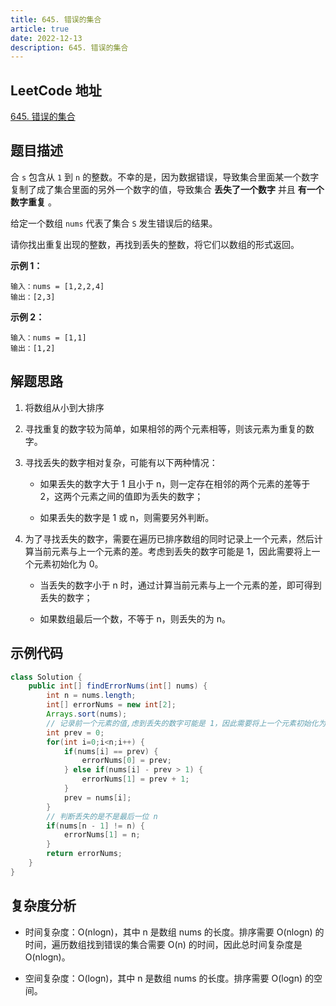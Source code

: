 ```yaml
---
title: 645. 错误的集合
article: true
date: 2022-12-13
description: 645. 错误的集合
---
```


## LeetCode 地址

[645. 错误的集合](https://leetcode-cn.com/problems/set-mismatch/)

## 题目描述

合 `s` 包含从 `1` 到 `n` 的整数。不幸的是，因为数据错误，导致集合里面某一个数字复制了成了集合里面的另外一个数字的值，导致集合 **丢失了一个数字** 并且 **有一个数字重复** 。

给定一个数组 `nums` 代表了集合 `S` 发生错误后的结果。

请你找出重复出现的整数，再找到丢失的整数，将它们以数组的形式返回。

**示例 1：**

```
输入：nums = [1,2,2,4]
输出：[2,3]
```

**示例 2：**

```
输入：nums = [1,1]
输出：[1,2]
```

## 解题思路

1. 将数组从小到大排序

2. 寻找重复的数字较为简单，如果相邻的两个元素相等，则该元素为重复的数字。

3. 寻找丢失的数字相对复杂，可能有以下两种情况：

   - 如果丢失的数字大于 1 且小于 n，则一定存在相邻的两个元素的差等于 2，这两个元素之间的值即为丢失的数字；

   - 如果丢失的数字是 1 或 n，则需要另外判断。

4. 为了寻找丢失的数字，需要在遍历已排序数组的同时记录上一个元素，然后计算当前元素与上一个元素的差。考虑到丢失的数字可能是 1，因此需要将上一个元素初始化为 0。

   - 当丢失的数字小于 n 时，通过计算当前元素与上一个元素的差，即可得到丢失的数字；

   - 如果数组最后一个数，不等于 n，则丢失的为 n。

## 示例代码

```java
class Solution {
    public int[] findErrorNums(int[] nums) {
        int n = nums.length;
        int[] errorNums = new int[2];
        Arrays.sort(nums);
        // 记录前一个元素的值,虑到丢失的数字可能是 1，因此需要将上一个元素初始化为0,这样如果丢失的是1，则 2-0 > 1 可以找到丢失的数是1
        int prev = 0;
        for(int i=0;i<n;i++) {
            if(nums[i] == prev) {
                errorNums[0] = prev;
            } else if(nums[i] - prev > 1) {
                errorNums[1] = prev + 1;
            }
            prev = nums[i];
        }
        // 判断丢失的是不是最后一位 n
        if(nums[n - 1] != n) {
            errorNums[1] = n;
        }
        return errorNums;
    }
}
```

## 复杂度分析

- 时间复杂度：O(nlog⁡n)，其中 n 是数组 nums 的长度。排序需要 O(nlog⁡n) 的时间，遍历数组找到错误的集合需要 O(n) 的时间，因此总时间复杂度是 O(nlog⁡n)。

- 空间复杂度：O(log⁡n)，其中 n 是数组 nums 的长度。排序需要 O(log⁡n) 的空间。









